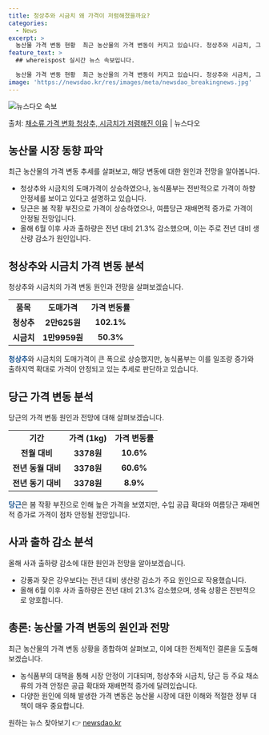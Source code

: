```yaml
---
title: 청상추와 시금치 왜 가격이 저렴해졌을까요?
categories:
  - News
excerpt: >
  농산물 가격 변동 현황  최근 농산물의 가격 변동이 커지고 있습니다. 청상추와 시금치, 그리고 당근과 사과의…
feature_text: >
  ## whereispost 실시간 뉴스 속보입니다.

  농산물 가격 변동 현황  최근 농산물의 가격 변동이 커지고 있습니다. 청상추와 시금치, 그리고 당근과 사과의…
image: 'https://newsdao.kr/res/images/meta/newsdao_breakingnews.jpg'
---
```


![뉴스다오 속보](https://newsdao.kr/res/images/meta/newsdao_breakingnews.jpg)

<p>출처: <a href="https://newsdao.kr/4434" rel="dofollow">채소류 가격 변화 청상추, 시금치가 저렴해진 이유</a> | 뉴스다오</p>

<h2 data-ke-size="size26">농산물 시장 동향 파악</h2>
<p data-ke-size="size16">최근 농산물의 가격 변동 추세를 살펴보고, 해당 변동에 대한 원인과 전망을 알아봅니다.</p>
<ul>
  <li>청상추와 시금치의 도매가격이 상승하였으나, 농식품부는 전반적으로 가격이 하향 안정세를 보이고 있다고 설명하고 있습니다.</li>
  <li>당근은 봄 작황 부진으로 가격이 상승하였으나, 여름당근 재배면적 증가로 가격이 안정될 전망입니다.</li>
  <li>올해 6월 이후 사과 출하량은 전년 대비 21.3% 감소했으며, 이는 주로 전년 대비 생산량 감소가 원인입니다.</li>
</ul>

<h2 data-ke-size="size26">청상추와 시금치 가격 변동 분석</h2>
<p data-ke-size="size16">청상추와 시금치의 가격 변동 원인과 전망을 살펴보겠습니다.</p>
<table>
  <tr>
    <td style="text-align: center; height: 17px;"><b>품목</b></td>
    <td style="text-align: center; height: 17px;"><b>도매가격</b></td>
    <td style="text-align: center; height: 17px;"><b>가격 변동률</b></td>
  </tr>
  <tr>
    <td style="text-align: center; height: 17px;"><b>청상추</b></td>
    <td style="text-align: center; height: 17px;"><b>2만625원</b></td>
    <td style="text-align: center; height: 17px;"><b>102.1%</b></td>
  </tr>
  <tr>
    <td style="text-align: center; height: 17px;"><b>시금치</b></td>
    <td style="text-align: center; height: 17px;"><b>1만9959원</b></td>
    <td style="text-align: center; height: 17px;"><b>50.3%</b></td>
  </tr>
</table>
<b><span style="color: #1a5490;">청상추</span></b>와 시금치의 도매가격이 큰 폭으로 상승했지만, 농식품부는 이를 일조량 증가와 출하지역 확대로 가격이 안정되고 있는 추세로 판단하고 있습니다.

<h2 data-ke-size="size26">당근 가격 변동 분석</h2>
<p data-ke-size="size16">당근의 가격 변동 원인과 전망에 대해 살펴보겠습니다.</p>
<table>
  <tr>
    <td style="text-align: center; height: 17px;"><b>기간</b></td>
    <td style="text-align: center; height: 17px;"><b>가격 (1kg)</b></td>
    <td style="text-align: center; height: 17px;"><b>가격 변동률</b></td>
  </tr>
  <tr>
    <td style="text-align: center; height: 17px;"><b>전월 대비</b></td>
    <td style="text-align: center; height: 17px;"><b>3378원</b></td>
    <td style="text-align: center; height: 17px;"><b>10.6%</b></td>
  </tr>
  <tr>
    <td style="text-align: center; height: 17px;"><b>전년 동월 대비</b></td>
    <td style="text-align: center; height: 17px;"><b>3378원</b></td>
    <td style="text-align: center; height: 17px;"><b>60.6%</b></td>
  </tr>
  <tr>
    <td style="text-align: center; height: 17px;"><b>전년 동기 대비</b></td>
    <td style="text-align: center; height: 17px;"><b>3378원</b></td>
    <td style="text-align: center; height: 17px;"><b>8.9%</b></td>
  </tr>
</table>
<b><span style="color: #1a5490;">당근</span></b>은 봄 작황 부진으로 인해 높은 가격을 보였지만, 수입 공급 확대와 여름당근 재배면적 증가로 가격이 점차 안정될 전망입니다.

<h2 data-ke-size="size26">사과 출하 감소 분석</h2>
<p data-ke-size="size16">올해 사과 출하량 감소에 대한 원인과 전망을 알아보겠습니다.</p>
<ul>
  <li>강풍과 잦은 강우보다는 전년 대비 생산량 감소가 주요 원인으로 작용했습니다.</li>
  <li>올해 6월 이후 사과 출하량은 전년 대비 21.3% 감소했으며, 생육 상황은 전반적으로 양호합니다.</li>
</ul>

<h2 data-ke-size="size26">총론: 농산물 가격 변동의 원인과 전망</h2>
<p data-ke-size="size16">최근 농산물의 가격 변동 상황을 종합하여 살펴보고, 이에 대한 전체적인 결론을 도출해보겠습니다.</p>
<ul>
  <li>농식품부의 대책을 통해 시장 안정이 기대되며, 청상추와 시금치, 당근 등 주요 채소류의 가격 안정은 공급 확대와 재배면적 증가에 달려있습니다.</li>
  <li>다양한 원인에 의해 발생한 가격 변동은 농산물 시장에 대한 이해와 적절한 정부 대책이 매우 중요합니다.</li>
</ul> 

원하는 뉴스 찾아보기 👉 <a href="https://newsdao.kr" rel="dofollow">newsdao.kr</a>


